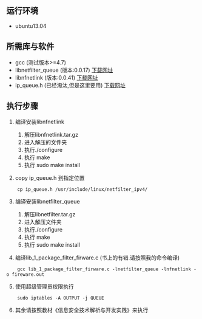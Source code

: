 ## 运行环境 ##
* ubuntu13.04

## 所需库与软件 ##
* gcc (测试版本>=4.7)
* libnetfilter_queue (版本:0.0.17) [下载网址](http://ftp.netfilter.org/pub/libnetfilter_queue)
* libnfnetlink (版本:0.0.41) [下载网址](http://www.netfilter.org/projects/libnfnetlink/downloads.html)
* ip_queue.h (已经淘汰,但是这里要用) [下载网址]()

## 执行步骤 ##
1. 编译安装libnfnetlink
    1. 解压libnfnetlink.tar.gz
    2. 进入解压的文件夹
    3. 执行./configure
    4. 执行 make
    5. 执行 sudo make install
  
2. copy ip_queue.h 到指定位置  
```
    cp ip_queue.h /usr/include/linux/netfilter_ipv4/
```
  
3. 编译安装libnetfilter_queue
    1. 解压libnetfilter.tar.gz
    2. 进入解压文件夹
    3. 执行./configure
    4. 执行 make
    5. 执行 sudo make install

4. 编译lib_1_package_filter_firware.c (书上的有错.请按照我的命令编译)
```
    gcc lib_1_package_filter_firware.c -lnetfilter_queue -lnfnetlink -o fireware.out 
```


5. 使用超级管理员权限执行
```
    sudo iptables -A OUTPUT -j QUEUE
```

6. 其余请按照教材《信息安全技术解析与开发实践》来执行